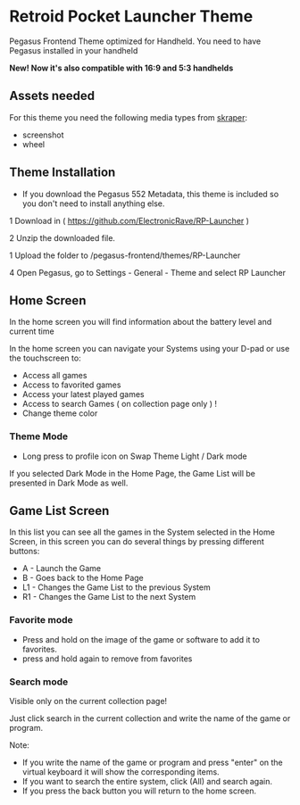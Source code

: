 # Retroid Pocket Launcher Theme

Pegasus Frontend Theme optimized for Handheld. You need to have Pegasus installed in your handheld

**New! Now it's also compatible with 16:9 and 5:3 handhelds**

## Assets needed

For this theme you need the following media types from [skraper](http://skraper.net):

- screenshot
- wheel

## Theme Installation

- If you download the Pegasus 552 Metadata, this theme is included so you don't need to install anything else.

1 Download in ( https://github.com/ElectronicRave/RP-Launcher )

2 Unzip the downloaded file.

1 Upload the folder to /pegasus-frontend/themes/RP-Launcher

4 Open Pegasus, go to Settings - General - Theme and select RP Launcher

## Home Screen

In the home screen you will find information about the battery level and current time

In the home screen you can navigate your Systems using your D-pad or use the touchscreen to:

- Access all games
- Access to favorited games
- Access your latest played games
- Access to search Games ( on collection page only ) !
- Change theme color

### Theme Mode

- Long press to profile icon on Swap Theme Light / Dark mode

If you selected Dark Mode in the Home Page, the Game List will be presented in Dark Mode as well.

## Game List Screen

In this list you can see all the games in the System selected in the Home Screen, in this screen you can do several things by pressing different buttons:

- A  - Launch the Game
- B  - Goes back to the Home Page
- L1 - Changes the Game List to the previous System
- R1 - Changes the Game List to the next System

### Favorite mode

- Press and hold on the image of the game or software to add it to favorites.
- press and hold again to remove from favorites

### Search mode

Visible only on the current collection page!

Just click search in the current collection and write the name of the game or program.

Note:
- If you write the name of the game or program and press "enter" on the virtual keyboard it will show the corresponding items.
- If you want to search the entire system, click (All) and search again.
- If you press the back button you will return to the home screen.
